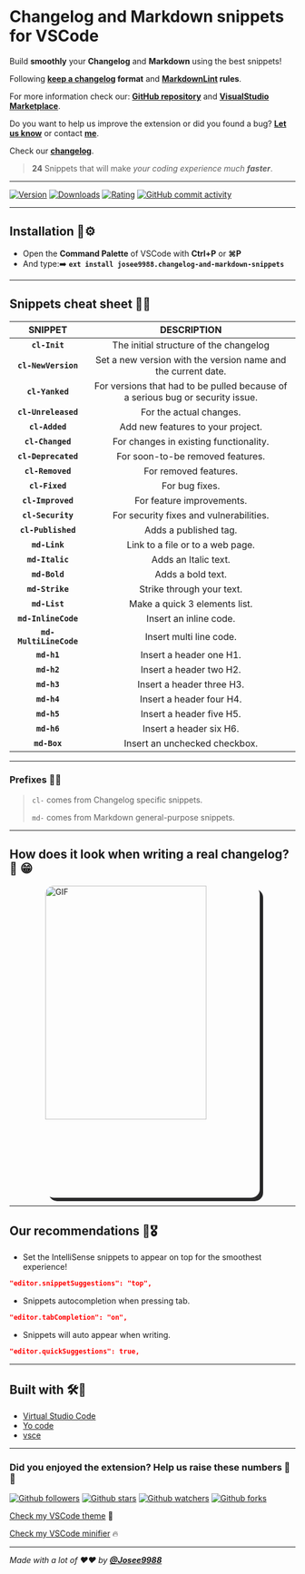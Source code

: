 # **Changelog and Markdown snippets for VSCode**

Build **smoothly** your **Changelog** and **Markdown** using the best snippets!

Following **[keep a changelog](https://keepachangelog.com/en/1.0.0/) format** and **[MarkdownLint](https://github.com/markdownlint/markdownlint/blob/master/docs/RULES.md) rules**.

For more information check our: **[GitHub repository](https://github.com/Josee9988/Smooth-changelog-and-markdown-snippets/)** and **[VisualStudio Marketplace](https://marketplace.visualstudio.com/items?itemName=josee9988.changelog-and-markdown-snippets)**.

Do you want to help us improve the extension or did you found a bug?
**[Let us know](https://github.com/Josee9988/Smooth-changelog-and-markdown-snippets/issues)** or contact **[me](jgracia9988@gmail.com)**.

Check our **[changelog](CHANGELOG.md)**.

> **24** Snippets that will make *your coding experience much **faster***.

---

[![Version](https://vsmarketplacebadge.apphb.com/version-short/josee9988.changelog-and-markdown-snippets.svg?style=for-the-badge&logo)](https://marketplace.visualstudio.com/items?itemName=josee9988.changelog-and-markdown-snippets)
[![Downloads](https://vsmarketplacebadge.apphb.com/downloads/josee9988.changelog-and-markdown-snippets.svg?style=for-the-badge&logo)](https://marketplace.visualstudio.com/items?itemName=josee9988.changelog-and-markdown-snippets)
[![Rating](https://vsmarketplacebadge.apphb.com/rating-star/josee9988.changelog-and-markdown-snippets.svg?style=for-the-badge&logo)](https://marketplace.visualstudio.com/items?itemName=josee9988.changelog-and-markdown-snippets)
[![GitHub commit activity](https://img.shields.io/github/commit-activity/y/Josee9988/changelog-and-markdown-snippets.svg?style=popout-square)](#changelog-and-markdown-snippets-for-vscode)

---

## **Installation** 🔩⚙

- Open the **Command Palette** of VSCode with **Ctrl+P** or **⌘P**
- And type:➡️
**```ext install josee9988.changelog-and-markdown-snippets```**

---

## **Snippets cheat sheet** 📜📝

|       **SNIPPET**      |                                 **DESCRIPTION**                                |
|:----------------------:|:------------------------------------------------------------------------------:|
|      **`cl-Init`**     |                     The initial structure of the changelog                     |
|   **`cl-NewVersion`**  |          Set a new version with the version name and the current date.         |
|     **`cl-Yanked`**    | For versions that had to be pulled because of a serious bug or security issue. |
|   **`cl-Unreleased`**  |                             For the actual changes.                            |
|     **`cl-Added`**     |                        Add new features to your project.                       |
|    **`cl-Changed`**    |                     For changes in existing functionality.                     |
|   **`cl-Deprecated`**  |                        For soon-to-be removed features.                        |
|    **`cl-Removed`**    |                              For removed features.                             |
|     **`cl-Fixed`**     |                                 For bug fixes.                                 |
|     **`cl-Improved`**  |                            For feature improvements.                           |
|    **`cl-Security`**   |                     For security fixes and vulnerabilities.                    |
|   **`cl-Published`**   |                              Adds a published tag.                             |
|      **`md-Link`**     |                        Link to a file or to a web page.                        |
|     **`md-Italic`**    |                              Adds an Italic text.                              |
|      **`md-Bold`**     |                                Adds a bold text.                               |
|     **`md-Strike`**    |                            Strike through your text.                           |
|      **`md-List`**     |                          Make a quick 3 elements list.                         |
|   **`md-InlineCode`**  |                             Insert an inline code.                             |
| **`md-MultiLineCode`** |                             Insert multi line code.                            |
|       **`md-h1`**      |                             Insert a header one H1.                            |
|       **`md-h2`**      |                             Insert a header two H2.                            |
|       **`md-h3`**      |                            Insert a header three H3.                           |
|       **`md-h4`**      |                            Insert a header four H4.                            |
|       **`md-h5`**      |                            Insert a header five H5.                            |
|       **`md-h6`**      |                             Insert a header six H6.                            |
|      **`md-Box`**      |                          Insert an unchecked checkbox.                         |

---

### **Prefixes** 🎱🎲

> `cl-` comes from Changelog specific snippets.
>
> `md-` comes from Markdown general-purpose snippets.

---

## **How does it look when writing a real changelog?** 📸 😁

<img src="https://i.imgur.com/JcDqWlW.gif" alt="GIF" title="GIF" style="border-radius:15px; box-shadow: 6px 6px  #282829; max-height: 550px; max-width:725px;margin-left: auto; margin-right:auto;display: block;margin-left: auto;margin-right:auto;width:75%;"/>

---

## **Our recommendations** 🎯🎖

- Set the IntelliSense snippets to appear on top for the smoothest experience!

```json
"editor.snippetSuggestions": "top",
```

- Snippets autocompletion when pressing tab.

```json
"editor.tabCompletion": "on",
```

- Snippets will auto appear when writing.

```json
"editor.quickSuggestions": true,
```

---

## **Built with** 🛠️🔧

- [Virtual Studio Code](https://code.visualstudio.com/)
- [Yo code](https://code.visualstudio.com/api/get-started/your-first-extension)
- [vsce](https://code.visualstudio.com/api/working-with-extensions/publishing-extension)

---

### Did you enjoyed the extension? Help us raise these numbers 🥰 🎉

[![Github followers](https://img.shields.io/github/followers/Josee9988?style=social)](#languages-primarily-tested)
[![Github stars](https://img.shields.io/github/stars/Josee9988/changelog-and-markdown-snippets.svg?style=social)](#languages-primarily-tested)
[![Github watchers](https://img.shields.io/github/watchers/Josee9988/changelog-and-markdown-snippets.svg?style=social)](#languages-primarily-tested)
[![Github forks](https://img.shields.io/github/forks/Josee9988/Changelog-and-Markdown-snippets?style=social)](#languages-primarily-tested)

[Check my VSCode theme](https://marketplace.visualstudio.com/items?itemName=josee9988.black-garnet-theme) 🧲

[Check my VSCode minifier](https://marketplace.visualstudio.com/items?itemName=josee9988.minifyall) 🔥

---

*Made with a lot of ❤️❤️ by **[@Josee9988](https://github.com/Josee9988)***
